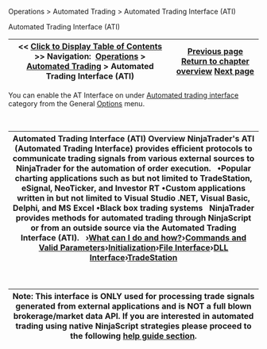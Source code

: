 ﻿


Operations \> Automated Trading \> Automated Trading Interface (ATI)






















Automated Trading Interface (ATI)







| \<\< [Click to Display Table of Contents](automated_trading_interface_at.md) \>\> **Navigation:**     [Operations](operations-1.md) \> [Automated Trading](automated_trading-1.md) \> Automated Trading Interface (ATI) | [Previous page](automated_trading-1.md) [Return to chapter overview](automated_trading-1.md) [Next page](what_can_i_do_and_how_-1.md) |
| --- | --- |











You can enable the AT Interface on under [Automated trading interface](options_ati-1.md) category from the General [Options](options-1.md) menu.


 




| Automated Trading Interface (ATI) Overview NinjaTrader's ATI (Automated Trading Interface) provides efficient protocols to communicate trading signals from various external sources to NinjaTrader for the automation of order execution.   •Popular charting applications such as but not limited to TradeStation, eSignal, NeoTicker, and Investor RT •Custom applications written in but not limited to Visual Studio .NET, Visual Basic, Delphi, and MS Excel •Black box trading systems   NinjaTrader provides methods for automated trading through NinjaScript or from an outside source via the Automated Trading Interface (ATI).    ›[What can I do and how?](what_can_i_do_and_how_-1.md)›[Commands and Valid Parameters](commands_and_valid_parameters-1.md)›[Initialization](initialization-1.md)›[File Interface](file_interface-1.md)›[DLL Interface](dll_interface-1.md)›[TradeStation](tradestation_email_integration-1.md) |
| --- |



 




| Note: This interface is ONLY used for processing trade signals generated from external applications and is NOT a full blown brokerage/market data API. If you are interested in automated trading using native NinjaScript strategies please proceed to the following [help guide section](running_ninjascript_strategies-1.md). |
| --- |









